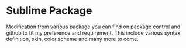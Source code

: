 # Sublime Package

Modification from various package you can find on package control and github to fit my preference and requirement. This include various syntax definition, skin, color scheme and many more to come.

